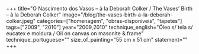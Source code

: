 +++
title="O Nascimento dos Vasos – à la Deborah Colker / The Vases’ Birth – à la Deborah Colker"
image="/blog/the-vases-birth-a-la-deborah-colker.jpeg"
categories=["homenagem", "obras-disponiveis", "tapetes"]
tags=["2009", "2010"]
year="2009,2010"
technique_english="Óleo s/ tela s/ eucatex e moldura / Oil on canvas on masonite & frame"
technique_portuguese=""
size_of_painting="55 cm x 51 cm"
statement=""
+++
